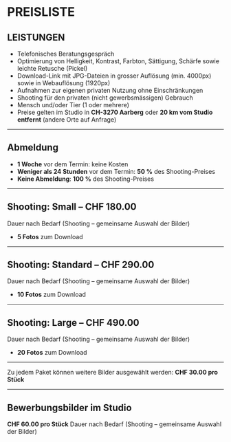 # PREISLISTE

## LEISTUNGEN
- Telefonisches Beratungsgespräch
- Optimierung von Helligkeit, Kontrast, Farbton, Sättigung, Schärfe sowie leichte Retusche (Pickel)
- Download-Link mit JPG-Dateien in grosser Auflösung (min. 4000px) sowie in Webauflösung (1920px)
- Aufnahmen zur eigenen privaten Nutzung ohne Einschränkungen
- Shooting für den privaten (nicht gewerbsmässigen) Gebrauch
- Mensch und/oder Tier (1 oder mehrere)
- Preise gelten im Studio in **CH-3270 Aarberg** oder **20 km vom Studio entfernt** (andere Orte auf Anfrage)

---

## Abmeldung
- **1 Woche** vor dem Termin: keine Kosten
- **Weniger als 24 Stunden** vor dem Termin: **50 %** des Shooting-Preises
- **Keine Abmeldung**: **100 %** des Shooting-Preises

---

## Shooting: Small – **CHF 180.00**
Dauer nach Bedarf (Shooting – gemeinsame Auswahl der Bilder)
- **5 Fotos** zum Download

---

## Shooting: Standard – **CHF 290.00**
Dauer nach Bedarf (Shooting – gemeinsame Auswahl der Bilder)
- **10 Fotos** zum Download

---

## Shooting: Large – **CHF 490.00**
Dauer nach Bedarf (Shooting – gemeinsame Auswahl der Bilder)
- **20 Fotos** zum Download

---

Zu jedem Paket können weitere Bilder ausgewählt werden: **CHF 30.00 pro Stück**

---

## Bewerbungsbilder im Studio
**CHF 60.00 pro Stück**
Dauer nach Bedarf (Shooting – gemeinsame Auswahl der Bilder)
